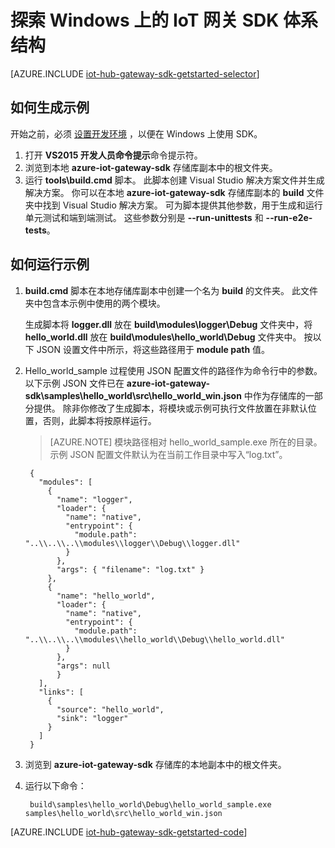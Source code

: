 <properties
    pageTitle="Azure IoT 网关 SDK 入门 (Windows) | Azure"
    description="了解如何在 Windows 计算机上生成网关，并了解 Azure IoT 网关 SDK（如模块）和 JSON 配置文件中的重要概念。"
    services="iot-hub"
    documentationCenter=""
    author="chipalost"
    manager="timlt"
    editor=""
    translationtype="Human Translation" />
<tags
    ms.service="iot-hub"
    ms.devlang="cpp"
    ms.topic="article"
    ms.tgt_pltfrm="na"
    ms.workload="na"
    ms.date="11/16/2016"
    wacn.date="04/24/2017"
    ms.author="andbuc"
    ms.sourcegitcommit="a114d832e9c5320e9a109c9020fcaa2f2fdd43a9"
    ms.openlocfilehash="38b68340bab4114e9b58b93fe8615bae6d0840da"
    ms.lasthandoff="04/14/2017" />

# <a name="explore-the-iot-gateway-sdk-architecture-on-windows"></a>探索 Windows 上的 IoT 网关 SDK 体系结构

[AZURE.INCLUDE [iot-hub-gateway-sdk-getstarted-selector](../../includes/iot-hub-gateway-sdk-getstarted-selector.md)]

## <a name="how-to-build-the-sample"></a>如何生成示例
开始之前，必须 [设置开发环境][lnk-setupdevbox] ，以便在 Windows 上使用 SDK。

1. 打开 **VS2015 开发人员命令提示**命令提示符。
2. 浏览到本地 **azure-iot-gateway-sdk** 存储库副本中的根文件夹。
3. 运行 **tools\\build.cmd** 脚本。 此脚本创建 Visual Studio 解决方案文件并生成解决方案。 你可以在本地 **azure-iot-gateway-sdk** 存储库副本的 **build** 文件夹中找到 Visual Studio 解决方案。 可为脚本提供其他参数，用于生成和运行单元测试和端到端测试。 这些参数分别是 **--run-unittests** 和 **--run-e2e-tests**。 

## <a name="how-to-run-the-sample"></a>如何运行示例
1. **build.cmd** 脚本在本地存储库副本中创建一个名为 **build** 的文件夹。 此文件夹中包含本示例中使用的两个模块。

    生成脚本将 **logger.dll** 放在 **build\\modules\\logger\\Debug** 文件夹中，将 **hello_world.dll** 放在 **build\\modules\\hello_world\\Debug** 文件夹中。 按以下 JSON 设置文件中所示，将这些路径用于 **module path** 值。
2. Hello_world_sample 过程使用 JSON 配置文件的路径作为命令行中的参数。 以下示例 JSON 文件已在 **azure-iot-gateway-sdk\samples\hello_world\src\hello_world_win.json** 中作为存储库的一部分提供。 除非你修改了生成脚本，将模块或示例可执行文件放置在非默认位置，否则，此脚本将按原样运行。 

   > [AZURE.NOTE]
   > 模块路径相对 hello_world_sample.exe 所在的目录。 示例 JSON 配置文件默认为在当前工作目录中写入“log.txt”。

        {
          "modules": [
            {
              "name": "logger",
              "loader": {
                "name": "native",
                "entrypoint": {
                  "module.path": "..\\..\\..\\modules\\logger\\Debug\\logger.dll"
                }
              },
              "args": { "filename": "log.txt" }
            },
            {
              "name": "hello_world",
              "loader": {
                "name": "native",
                "entrypoint": {
                  "module.path": "..\\..\\..\\modules\\hello_world\\Debug\\hello_world.dll"
                }
              },
              "args": null
              }
          ],
          "links": [
            {
              "source": "hello_world",
              "sink": "logger"
            }
          ]
        }

3. 浏览到 **azure-iot-gateway-sdk** 存储库的本地副本中的根文件夹。

4. 运行以下命令：

        build\samples\hello_world\Debug\hello_world_sample.exe samples\hello_world\src\hello_world_win.json


[AZURE.INCLUDE [iot-hub-gateway-sdk-getstarted-code](../../includes/iot-hub-gateway-sdk-getstarted-code.md)]

<!-- Links -->

[lnk-setupdevbox]: https://github.com/Azure/azure-iot-gateway-sdk/blob/master/doc/devbox_setup.md


<!--Update_Description:update wording-->